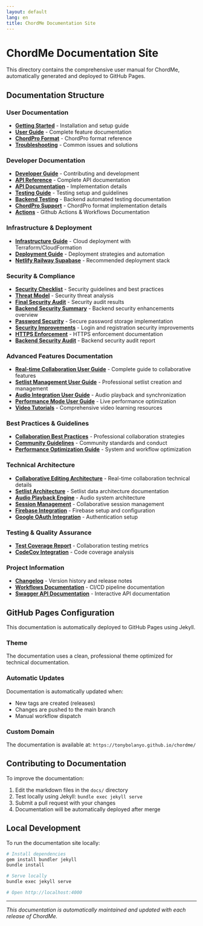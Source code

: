 ```yaml
---
layout: default
lang: en
title: ChordMe Documentation Site
---
```


# ChordMe Documentation Site

This directory contains the comprehensive user manual for ChordMe, automatically generated and deployed to GitHub Pages.

## Documentation Structure

### User Documentation
- **[Getting Started](getting-started.html)** - Installation and setup guide
- **[User Guide](user-guide.html)** - Complete feature documentation
- **[ChordPro Format](chordpro-format.html)** - ChordPro format reference
- **[Troubleshooting](troubleshooting.html)** - Common issues and solutions

### Developer Documentation
- **[Developer Guide](developer-guide.html)** - Contributing and development
- **[API Reference](api-reference.html)** - Complete API documentation
- **[API Documentation](api-documentation.html)** - Implementation details
- **[Testing Guide](testing.html)** - Testing setup and guidelines
- **[Backend Testing](backend-testing.html)** - Backend automated testing documentation
- **[ChordPro Support](chordpro-support.html)** - ChordPro format implementation details
- **[Actions](actions.html)** - Github Actions & Workflows Documentation

### Infrastructure & Deployment
- **[Infrastructure Guide](infrastructure.html)** - Cloud deployment with Terraform/CloudFormation
- **[Deployment Guide](deployment.html)** - Deployment strategies and automation
- **[Netlify Railway Supabase](deployment-netlify-railway-supabase.html)** - Recommended deployment stack

### Security & Compliance
- **[Security Checklist](security-checklist.html)** - Security guidelines and best practices
- **[Threat Model](threat-model.html)** - Security threat analysis
- **[Final Security Audit](final-security-audit-report.html)** - Security audit results
- **[Backend Security Summary](backend-security-summary.html)** - Backend security enhancements overview
- **[Password Security](password-security.html)** - Secure password storage implementation
- **[Security Improvements](security-improvements.html)** - Login and registration security improvements
- **[HTTPS Enforcement](https-enforcement.html)** - HTTPS enforcement documentation
- **[Backend Security Audit](backend-security-audit.html)** - Backend security audit report

### Advanced Features Documentation
- **[Real-time Collaboration User Guide](collaboration-user-guide.html)** - Complete guide to collaborative features
- **[Setlist Management User Guide](setlist-user-guide.html)** - Professional setlist creation and management
- **[Audio Integration User Guide](audio-integration-user-guide.html)** - Audio playback and synchronization
- **[Performance Mode User Guide](performance-mode-user-guide.html)** - Live performance optimization
- **[Video Tutorials](video-tutorials.html)** - Comprehensive video learning resources

### Best Practices & Guidelines
- **[Collaboration Best Practices](collaboration-best-practices.html)** - Professional collaboration strategies
- **[Community Guidelines](community-guidelines.html)** - Community standards and conduct
- **[Performance Optimization Guide](performance-optimization-guide.html)** - System and workflow optimization

### Technical Architecture
- **[Collaborative Editing Architecture](collaborative-editing-architecture.html)** - Real-time collaboration technical details
- **[Setlist Architecture](setlist-architecture.html)** - Setlist data architecture documentation
- **[Audio Playback Engine](audio-playback-engine.html)** - Audio system architecture
- **[Session Management](session-management.html)** - Collaborative session management
- **[Firebase Integration](firebase-integration.html)** - Firebase setup and configuration
- **[Google OAuth Integration](google-oauth-integration.html)** - Authentication setup

### Testing & Quality Assurance
- **[Test Coverage Report](collaboration-test-coverage-report.html)** - Collaboration testing metrics
- **[CodeCov Integration](codecov.html)** - Code coverage analysis

### Project Information
- **[Changelog](changelog.html)** - Version history and release notes
- **[Workflows Documentation](workflows-documentation.html)** - CI/CD pipeline documentation
- **[Swagger API Documentation](swagger.html)** - Interactive API documentation

## GitHub Pages Configuration

This documentation is automatically deployed to GitHub Pages using Jekyll.

### Theme

The documentation uses a clean, professional theme optimized for technical documentation.

### Automatic Updates

Documentation is automatically updated when:
- New tags are created (releases)
- Changes are pushed to the main branch
- Manual workflow dispatch

### Custom Domain

The documentation is available at: `https://tonybolanyo.github.io/chordme/`

## Contributing to Documentation

To improve the documentation:

1. Edit the markdown files in the `docs/` directory
2. Test locally using Jekyll: `bundle exec jekyll serve`
3. Submit a pull request with your changes
4. Documentation will be automatically deployed after merge

## Local Development

To run the documentation site locally:

```bash
# Install dependencies
gem install bundler jekyll
bundle install

# Serve locally
bundle exec jekyll serve

# Open http://localhost:4000
```

---

*This documentation is automatically maintained and updated with each release of ChordMe.*